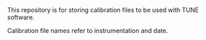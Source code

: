 This repository is for storing calibration files to be used with TUNE software.

Calibration file names refer to instrumentation and date.
